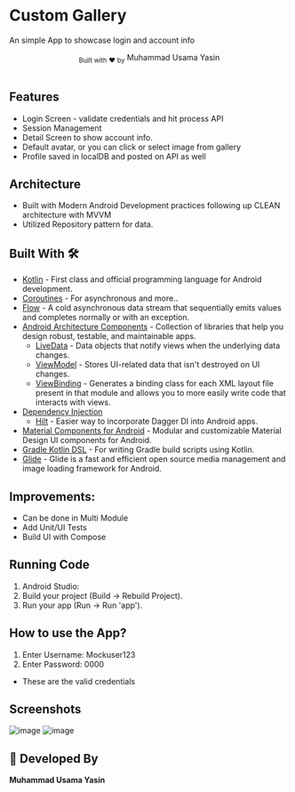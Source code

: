 # Custom Gallery
An simple App to showcase login and account info

<div align="center">
  <sub>Built with ❤︎ by</sub>
  <a>Muhammad Usama Yasin</a>
</div>
<br/>

## Features
* Login Screen - validate credentials and hit process API
* Session Management
* Detail Screen to show account info. 
* Default avatar, or you can click or select image from gallery
* Profile saved in localDB and posted on API as well

## Architecture
* Built with Modern Android Development practices following up CLEAN architecture with MVVM
* Utilized Repository pattern for data.

## Built With 🛠
- [Kotlin](https://kotlinlang.org/) - First class and official programming language for Android development.
- [Coroutines](https://kotlinlang.org/docs/reference/coroutines-overview.html) - For asynchronous and more..
- [Flow](https://kotlin.github.io/kotlinx.coroutines/kotlinx-coroutines-core/kotlinx.coroutines.flow/-flow/) - A cold asynchronous data stream that sequentially emits values and completes normally or with an exception.
- [Android Architecture Components](https://developer.android.com/topic/libraries/architecture) - Collection of libraries that help you design robust, testable, and maintainable apps.
  - [LiveData](https://developer.android.com/topic/libraries/architecture/livedata) - Data objects that notify views when the underlying data changes.
  - [ViewModel](https://developer.android.com/topic/libraries/architecture/viewmodel) - Stores UI-related data that isn't destroyed on UI changes.
  - [ViewBinding](https://developer.android.com/topic/libraries/view-binding) - Generates a binding class for each XML layout file present in that module and allows you to more easily write code that interacts with views.
- [Dependency Injection](https://developer.android.com/training/dependency-injection)
  - [Hilt](https://dagger.dev/hilt) - Easier way to incorporate Dagger DI into Android apps.
- [Material Components for Android](https://github.com/material-components/material-components-android) - Modular and customizable Material Design UI components for Android.
- [Gradle Kotlin DSL](https://docs.gradle.org/current/userguide/kotlin_dsl.html) - For writing Gradle build scripts using Kotlin.
- [Glide](https://github.com/bumptech/glide) - Glide is a fast and efficient open source media management and image loading framework for Android.

## Improvements:
 - Can be done in Multi Module
 - Add Unit/UI Tests
 - Build UI with Compose

## Running Code
1. Android Studio:
2. Build your project (Build -> Rebuild Project).
3. Run your app (Run -> Run 'app').

## How to use the App? 
1. Enter Username: Mockuser123
2. Enter Password: 0000
- These are the valid credentials



## Screenshots
![image](https://github.com/user-attachments/assets/0a96fa1f-47df-496a-8a41-f4561e0cf49e)
![image](https://github.com/user-attachments/assets/23083cc5-3b59-406c-8a91-5f25b7a3f162)


## 👨 Developed By
**Muhammad Usama Yasin**

